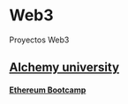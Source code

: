 # Web3
Proyectos Web3

## [Alchemy university](https://github.com/Maciker/Web3/tree/main/AlchemyUniversity)

#### [Ethereum Bootcamp](https://github.com/Maciker/Web3/tree/main/AlchemyUniversity/EthereumBootcamp)
